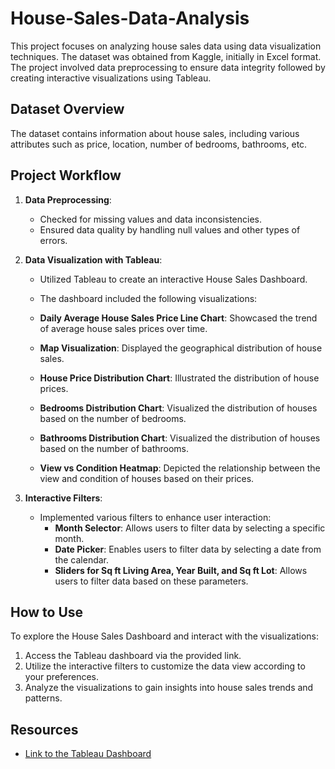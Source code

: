# House-Sales-Data-Analysis

This project focuses on analyzing house sales data using data visualization techniques. The dataset was obtained from Kaggle, initially in Excel format. The project involved data preprocessing to ensure data integrity followed by creating interactive visualizations using Tableau.

## Dataset Overview

The dataset contains information about house sales, including various attributes such as price, location, number of bedrooms, bathrooms, etc.

## Project Workflow

1. **Data Preprocessing**:
   - Checked for missing values and data inconsistencies.
   - Ensured data quality by handling null values and other types of errors.

2. **Data Visualization with Tableau**:
   - Utilized Tableau to create an interactive House Sales Dashboard.
   - The dashboard included the following visualizations:

   - **Daily Average House Sales Price Line Chart**: Showcased the trend of average house sales prices over time.
   - **Map Visualization**: Displayed the geographical distribution of house sales.
   - **House Price Distribution Chart**: Illustrated the distribution of house prices.
   - **Bedrooms Distribution Chart**: Visualized the distribution of houses based on the number of bedrooms.
   - **Bathrooms Distribution Chart**: Visualized the distribution of houses based on the number of bathrooms.
   - **View vs Condition Heatmap**: Depicted the relationship between the view and condition of houses based on their prices.

3. **Interactive Filters**:
   - Implemented various filters to enhance user interaction:
     - **Month Selector**: Allows users to filter data by selecting a specific month.
     - **Date Picker**: Enables users to filter data by selecting a date from the calendar.
     - **Sliders for Sq ft Living Area, Year Built, and Sq ft Lot**: Allows users to filter data based on these parameters.

## How to Use

To explore the House Sales Dashboard and interact with the visualizations:

1. Access the Tableau dashboard via the provided link.
2. Utilize the interactive filters to customize the data view according to your preferences.
3. Analyze the visualizations to gain insights into house sales trends and patterns.

## Resources

- [Link to the Tableau Dashboard](https://public.tableau.com/views/HouseSalesDashboard_17102786502410/HouseSalesDashboard?:language=en-US&:sid=&:display_count=n&:origin=viz_share_link)

